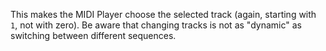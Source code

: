 This makes the MIDI Player choose the selected track (again, starting with `1`, not with zero). 
Be aware that changing tracks is not as "dynamic" as switching between different sequences. 